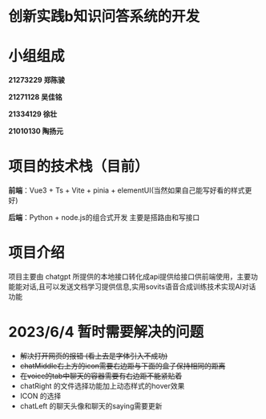 # 创新实践b知识问答系统的开发



# 小组组成

**21273229 郑陈骏**

**21271128 吴佳铭**

**21334129 徐壮**

**21010130 陶扬元**

# **项目的技术栈**（目前）

**前端**：Vue3 + Ts + Vite + pinia + elementUI(当然如果自己能写好看的样式更好)

**后端**：Python + node.js的组合式开发 主要是搭路由和写接口

# 项目介绍

项目主要由 chatgpt 所提供的本地接口转化成api提供给接口供前端使用，主要功能能对话,且可以发送文档学习提供信息,实用sovits语音合成训练技术实现AI对话功能

# 2023/6/4 暂时需要解决的问题
- ~~解决打开网页的报错 (看上去是字体引入不成功)~~
- ~~chatMiddle右上方的icon需要右边距与下面的盒子保持相同的距离~~    
- ~~在voice的tab中聊天的容器需要有右边距不能紧贴着~~
- chatRight 的文件选择功能加上动态样式的hover效果
- ICON 的选择
- chatLeft 的聊天头像和聊天的saying需要更新
